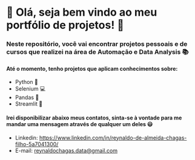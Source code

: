 # 🌟 Olá, seja bem vindo ao meu portfólio de projetos! 🌟

### Neste repositório, você vai encontrar projetos pessoais e de cursos que realizei na área de Automação e Data Analysis 📚

#### Até o momento, tenho projetos que aplicam conhecimentos sobre:
- Python 🐍
- Selenium 💻
- Pandas 🐼
- Streamlit 👑

#### Irei disponibilizar abaixo meus contatos, sinta-se à vontade para me mandar uma mensagem através de qualquer um deles 😃

- Linkedin: <https://www.linkedin.com/in/reynaldo-de-almeida-chagas-filho-5a7041300/>
- E-mail: <reynaldochagas.data@gmail.com>






<!---
ReynaldoChagas/ReynaldoChagas is a ✨ special ✨ repository because its `README.md` (this file) appears on your GitHub profile.
You can click the Preview link to take a look at your changes.
--->
